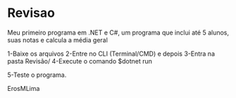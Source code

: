 # Revisao
Meu primeiro programa em .NET e C#, um programa que inclui até 5 alunos, suas notas e calcula a média geral

1-Baixe os arquivos
2-Entre no CLI (Terminal/CMD) e depois
3-Entra na pasta Revisão/
4-Execute o comando $dotnet run

5-Teste o programa.

ErosMLima

